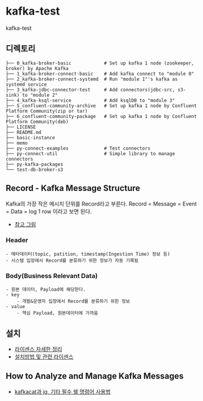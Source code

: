 # kafka-test
kafka-test

## 디렉토리
```
├── 0_kafka-broker-basic            # Set up kafka 1 node (zookeeper, broker) by Apache Kafka
├── 1_kafka-broker-connect-basic    # Add kafka connect to "module 0"
├── 2_kafka-broker-connect-systemd  # Run "module 1"'s kafka as systemd service
├── 3_kafka-jdbc-connector-test     # Add connectors(jdbc-src, s3-sink) to "module 2"
├── 4_kafka-ksql-service            # Add ksqlDB to "module 3"
├── 5_confluent-community-archive   # Set up kafka 1 node by Confluent Platform Community(zip or tar)
├── 6_confluent-community-package   # Set up kafka 1 node by Confluent Platform Community(deb)
├── LICENSE
├── README.md
├── basic-instance
├── memo
├── py-connect-examples             # Test connectors
├── py-connect-util                 # Simple library to manage connectors
├── py-kafka-packages
└── test-db-broker-s3
```

## Record - Kafka Message Structure
Kafka의 가장 작은 메시지 단위를 Record라고 부른다.
Record = Message = Event = Data = log 1 row 이라고 보면 된다.
- [참고 그림](https://www.google.com/search?q=kafka+record+timestapme&tbm=isch&ved=2ahUKEwib6f2Lm4L6AhXPZ94KHWiqBJ0Q2-cCegQIABAA&oq=kafka+record+timestapme&gs_lcp=CgNpbWcQAzoECCMQJzoECAAQEzoGCAAQHhATOgUIABCABDoECAAQHjoECAAQGFDQB1iRKWD3LWgAcAB4AIABcYgB_BqSAQUxNC4yMJgBAKABAaoBC2d3cy13aXotaW1nwAEB&sclient=img&ei=ZU8YY9uiIs_P-Qbo1JLoCQ&bih=969&biw=1920&rlz=1C1GCEA_enKR959KR967#imgrc=0ffhDAgddKBNRM)

### Header
	- 메타데이터(topic, patition, timestamp(Ingestion Time) 정보 등)
	- 시스템 입장에서 Record를 분류하기 위한 정보가 자동 기록됨
### Body(Business Relevant Data)
	- 원본 데이터, Payload에 해당한다.
	- key
		- 개발&운영자 입장에서 Record를 분류하기 위한 정보
	- value
		- 핵심 Payload, 원본데이터에 가까움


## 설치
- [라이센스 자세한 정리](https://github.com/YunanJeong/kafka-test/blob/main/memo/memo_kafka_license.md)
- [설치방법 및 관련 라이센스](https://github.com/YunanJeong/kafka-test/blob/main/memo/memo_kafka_install.md)

## How to Analyze and Manage Kafka Messages
- [kafkacat과 jq, 기타 필수 쉘 명령어 사용법](https://github.com/YunanJeong/kafka-test/blob/main/memo/memo_kafkacat_and_jq.md)

